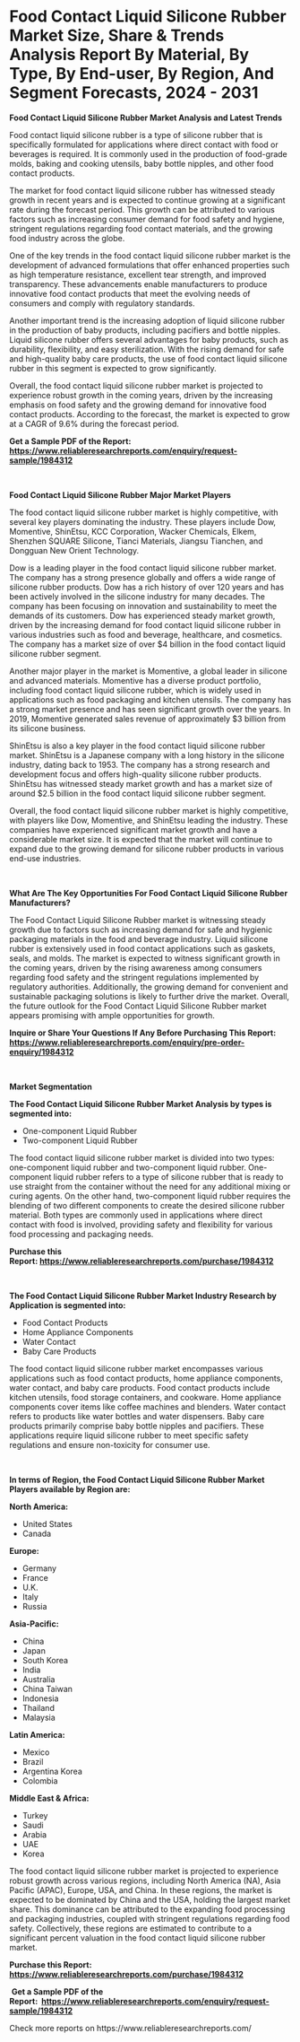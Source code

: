 <p><h1>Food Contact Liquid Silicone Rubber Market Size, Share & Trends Analysis Report By Material, By Type, By End-user, By Region, And Segment Forecasts, 2024 - 2031</h1></p><p><strong>Food Contact Liquid Silicone Rubber Market Analysis and Latest Trends</strong></p>
<p><p>Food contact liquid silicone rubber is a type of silicone rubber that is specifically formulated for applications where direct contact with food or beverages is required. It is commonly used in the production of food-grade molds, baking and cooking utensils, baby bottle nipples, and other food contact products.</p><p>The market for food contact liquid silicone rubber has witnessed steady growth in recent years and is expected to continue growing at a significant rate during the forecast period. This growth can be attributed to various factors such as increasing consumer demand for food safety and hygiene, stringent regulations regarding food contact materials, and the growing food industry across the globe.</p><p>One of the key trends in the food contact liquid silicone rubber market is the development of advanced formulations that offer enhanced properties such as high temperature resistance, excellent tear strength, and improved transparency. These advancements enable manufacturers to produce innovative food contact products that meet the evolving needs of consumers and comply with regulatory standards.</p><p>Another important trend is the increasing adoption of liquid silicone rubber in the production of baby products, including pacifiers and bottle nipples. Liquid silicone rubber offers several advantages for baby products, such as durability, flexibility, and easy sterilization. With the rising demand for safe and high-quality baby care products, the use of food contact liquid silicone rubber in this segment is expected to grow significantly.</p><p>Overall, the food contact liquid silicone rubber market is projected to experience robust growth in the coming years, driven by the increasing emphasis on food safety and the growing demand for innovative food contact products. According to the forecast, the market is expected to grow at a CAGR of 9.6% during the forecast period.</p></p>
<p><strong>Get a Sample PDF of the Report:&nbsp; <a href="https://www.reliableresearchreports.com/enquiry/request-sample/1984312">https://www.reliableresearchreports.com/enquiry/request-sample/1984312</a></strong></p>
<p>&nbsp;</p>
<p><strong>Food Contact Liquid Silicone Rubber Major Market Players</strong></p>
<p><p>The food contact liquid silicone rubber market is highly competitive, with several key players dominating the industry. These players include Dow, Momentive, ShinEtsu, KCC Corporation, Wacker Chemicals, Elkem, Shenzhen SQUARE Silicone, Tianci Materials, Jiangsu Tianchen, and Dongguan New Orient Technology.</p><p>Dow is a leading player in the food contact liquid silicone rubber market. The company has a strong presence globally and offers a wide range of silicone rubber products. Dow has a rich history of over 120 years and has been actively involved in the silicone industry for many decades. The company has been focusing on innovation and sustainability to meet the demands of its customers. Dow has experienced steady market growth, driven by the increasing demand for food contact liquid silicone rubber in various industries such as food and beverage, healthcare, and cosmetics. The company has a market size of over $4 billion in the food contact liquid silicone rubber segment.</p><p>Another major player in the market is Momentive, a global leader in silicone and advanced materials. Momentive has a diverse product portfolio, including food contact liquid silicone rubber, which is widely used in applications such as food packaging and kitchen utensils. The company has a strong market presence and has seen significant growth over the years. In 2019, Momentive generated sales revenue of approximately $3 billion from its silicone business.</p><p>ShinEtsu is also a key player in the food contact liquid silicone rubber market. ShinEtsu is a Japanese company with a long history in the silicone industry, dating back to 1953. The company has a strong research and development focus and offers high-quality silicone rubber products. ShinEtsu has witnessed steady market growth and has a market size of around $2.5 billion in the food contact liquid silicone rubber segment.</p><p>Overall, the food contact liquid silicone rubber market is highly competitive, with players like Dow, Momentive, and ShinEtsu leading the industry. These companies have experienced significant market growth and have a considerable market size. It is expected that the market will continue to expand due to the growing demand for silicone rubber products in various end-use industries.</p></p>
<p>&nbsp;</p>
<p><strong>What Are The Key Opportunities For Food Contact Liquid Silicone Rubber Manufacturers?</strong></p>
<p><p>The Food Contact Liquid Silicone Rubber market is witnessing steady growth due to factors such as increasing demand for safe and hygienic packaging materials in the food and beverage industry. Liquid silicone rubber is extensively used in food contact applications such as gaskets, seals, and molds. The market is expected to witness significant growth in the coming years, driven by the rising awareness among consumers regarding food safety and the stringent regulations implemented by regulatory authorities. Additionally, the growing demand for convenient and sustainable packaging solutions is likely to further drive the market. Overall, the future outlook for the Food Contact Liquid Silicone Rubber market appears promising with ample opportunities for growth.</p></p>
<p><strong>Inquire or Share Your Questions If Any Before Purchasing This Report: <a href="https://www.reliableresearchreports.com/enquiry/pre-order-enquiry/1984312">https://www.reliableresearchreports.com/enquiry/pre-order-enquiry/1984312</a></strong></p>
<p>&nbsp;</p>
<p><strong>Market Segmentation</strong></p>
<p><strong>The Food Contact Liquid Silicone Rubber Market Analysis by types is segmented into:</strong></p>
<p><ul><li>One-component Liquid Rubber</li><li>Two-component Liquid Rubber</li></ul></p>
<p><p>The food contact liquid silicone rubber market is divided into two types: one-component liquid rubber and two-component liquid rubber. One-component liquid rubber refers to a type of silicone rubber that is ready to use straight from the container without the need for any additional mixing or curing agents. On the other hand, two-component liquid rubber requires the blending of two different components to create the desired silicone rubber material. Both types are commonly used in applications where direct contact with food is involved, providing safety and flexibility for various food processing and packaging needs.</p></p>
<p><strong>Purchase this Report:&nbsp;<a href="https://www.reliableresearchreports.com/purchase/1984312">https://www.reliableresearchreports.com/purchase/1984312</a></strong></p>
<p>&nbsp;</p>
<p><strong>The Food Contact Liquid Silicone Rubber Market Industry Research by Application is segmented into:</strong></p>
<p><ul><li>Food Contact Products</li><li>Home Appliance Components</li><li>Water Contact</li><li>Baby Care Products</li></ul></p>
<p><p>The food contact liquid silicone rubber market encompasses various applications such as food contact products, home appliance components, water contact, and baby care products. Food contact products include kitchen utensils, food storage containers, and cookware. Home appliance components cover items like coffee machines and blenders. Water contact refers to products like water bottles and water dispensers. Baby care products primarily comprise baby bottle nipples and pacifiers. These applications require liquid silicone rubber to meet specific safety regulations and ensure non-toxicity for consumer use.</p></p>
<p>&nbsp;</p>
<p><strong>In terms of Region, the Food Contact Liquid Silicone Rubber Market Players available by Region are:</strong></p>
<p>
    <p> <strong> North America: </strong>
        <ul>
            <li>United States</li>
            <li>Canada</li>
        </ul>
        </p> 
    <p> <strong> Europe: </strong>
        <ul>
            <li>Germany</li>
            <li>France</li>
            <li>U.K.</li>
            <li>Italy</li>
            <li>Russia</li>
        </ul>
        </p> 
    <p> <strong> Asia-Pacific: </strong>
        <ul>
            <li>China</li>
            <li>Japan</li>
            <li>South Korea</li>
            <li>India</li>
            <li>Australia</li>
            <li>China Taiwan</li>
            <li>Indonesia</li>
            <li>Thailand</li>
            <li>Malaysia</li>
        </ul>
        </p> 
    <p> <strong> Latin America: </strong>
        <ul>
            <li>Mexico</li>
            <li>Brazil</li>
            <li>Argentina Korea</li>
            <li>Colombia</li>
        </ul>
        </p> 
    <p> <strong> Middle East & Africa: </strong>
        <ul>
            <li>Turkey</li>
            <li>Saudi</li>
            <li>Arabia</li>
            <li>UAE</li>
            <li>Korea</li>
        </ul>
    </p>
    </p>
<p><p>The food contact liquid silicone rubber market is projected to experience robust growth across various regions, including North America (NA), Asia Pacific (APAC), Europe, USA, and China. In these regions, the market is expected to be dominated by China and the USA, holding the largest market share. This dominance can be attributed to the expanding food processing and packaging industries, coupled with stringent regulations regarding food safety. Collectively, these regions are estimated to contribute to a significant percent valuation in the food contact liquid silicone rubber market.</p></p>
<p><strong>Purchase this Report: <a href="https://www.reliableresearchreports.com/purchase/1984312">https://www.reliableresearchreports.com/purchase/1984312</a></strong></p>
<p>&nbsp;<strong>Get a Sample PDF of the Report:&nbsp;&nbsp;<a href="https://www.reliableresearchreports.com/enquiry/request-sample/1984312">https://www.reliableresearchreports.com/enquiry/request-sample/1984312</a></strong></p>
<p><strong></strong></p>
<p>Check more reports on https://www.reliableresearchreports.com/</p>